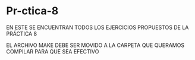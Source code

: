 # Pr-ctica-8

EN ESTE SE ENCUENTRAN TODOS LOS EJERCICIOS PROPUESTOS DE LA PRÁCTICA 8


EL ARCHIVO MAKE DEBE SER MOVIDO A LA CARPETA QUE QUERAMOS COMPILAR PARA QUE SEA EFECTIVO
